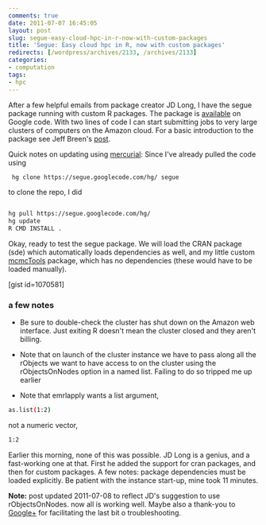 ```yaml
---
comments: true
date: 2011-07-07 16:45:05
layout: post
slug: segue-easy-cloud-hpc-in-r-now-with-custom-packages
title: 'Segue: Easy cloud hpc in R, now with custom packages'
redirects: [/wordpress/archives/2133, /archives/2133]
categories:
- computation
tags:
- hpc
---
```


After a few helpful emails from package creator JD Long, I have the segue package running with custom R packages.  The package is [available](http://code.google.com/p/segue/source/checkout) on Google code.  With two lines of code I can start submitting jobs to very large clusters of computers on the Amazon cloud.  For a basic introduction to the package see Jeff Breen's [post](http://jeffreybreen.wordpress.com/2011/01/10/segue-r-to-amazon-elastic-mapreduce-hadoop/).

Quick notes on updating using [mercurial](http://mercurial.selenic.com/): Since I've already pulled the code using 

```bash
 hg clone https://segue.googlecode.com/hg/ segue 
```

to clone the repo, I did

```bash

hg pull https://segue.googlecode.com/hg/ 
hg update
R CMD INSTALL .

```


Okay, ready to test the segue package.  We will load the CRAN package (sde) which automatically loads dependencies as well, and my little custom [mcmcTools](https://github.com/cboettig/mcmcTools) package, which has no dependencies (these would have to be loaded manually).  

[gist id=1070581]



###  a few notes 





	
  * Be sure to double-check the cluster has shut down on the Amazon web interface.  Just exiting R doesn't mean the cluster closed and they aren't billing. 

	
  * Note that on launch of the cluster instance we have to pass along all the rObjects we want to have access to on the cluster using the rObjectsOnNodes option in a named list.  Failing to do so tripped me up earlier 

	
  * Note that emrlapply wants a list argument, 


```bash
as.list(1:2)
```

not a numeric vector, 

```bash
1:2
```



Earlier this morning, none of this was possible.  JD Long is a genius, and a fast-working one at that.  First he added the support for cran packages, and then for custom packages.  A few notes: package dependencies must be loaded explicitly.  Be patient with the instance start-up, mine took 11 minutes.  

**Note:** post updated 2011-07-08 to reflect JD's suggestion to use rObjectsOnNodes. now all is working well. Maybe also a thank-you to [Google+](https://plus.google.com/) for facilitating the last bit o troubleshooting.   

